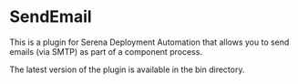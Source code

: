 SendEmail
=========

This is a plugin for Serena Deployment Automation that allows you to send emails (via SMTP) as part of a 
component process.

The latest version of the plugin is available in the bin directory.
